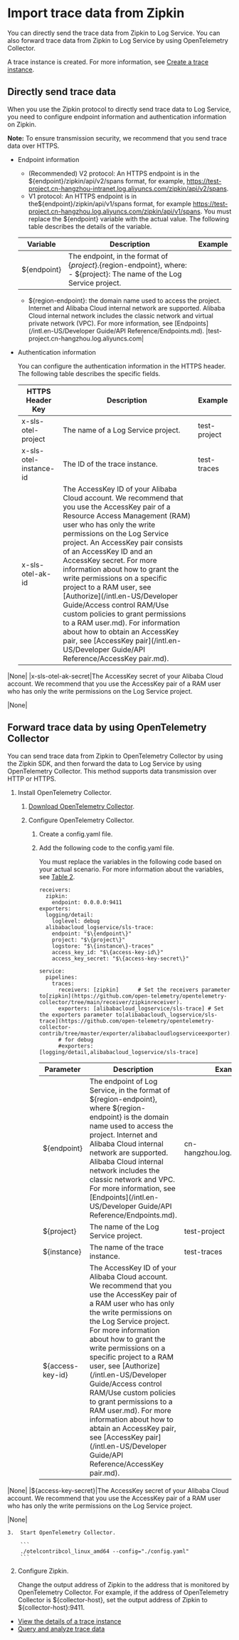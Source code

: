 # Import trace data from Zipkin

You can directly send the trace data from Zipkin to Log Service. You can also forward trace data from Zipkin to Log Service by using OpenTelemetry Collector.

A trace instance is created. For more information, see [Create a trace instance]().

## Directly send trace data

When you use the Zipkin protocol to directly send trace data to Log Service, you need to configure endpoint information and authentication information on Zipkin.

**Note:** To ensure transmission security, we recommend that you send trace data over HTTPS.

-   Endpoint information

    -   \(Recommended\) V2 protocol: An HTTPS endpoint is in the $\{endpoint\}/zipkin/api/v2/spans format, for example, https://test-project.cn-hangzhou-intranet.log.aliyuncs.com/zipkin/api/v2/spans.
    -   V1 protocol: An HTTPS endpoint is in the$\{endpoint\}/zipkin/api/v1/spans format, for example https://test-project.cn-hangzhou.log.aliyuncs.com/zipkin/api/v1/spans.
    You must replace the $\{endpoint\} variable with the actual value. The following table describes the details of the variable.

    |Variable|Description|Example|
    |--------|-----------|-------|
    |$\{endpoint\}|The endpoint, in the format of $\{project\}.$\{region-endpoint\}, where:    -   $\{project\}: The name of the Log Service project.
    -   $\{region-endpoint\}: the domain name used to access the project. Internet and Alibaba Cloud internal network are supported. Alibaba Cloud internal network includes the classic network and virtual private network \(VPC\). For more information, see [Endpoints](/intl.en-US/Developer Guide/API Reference/Endpoints.md).
|test-project.cn-hangzhou.log.aliyuncs.com|

-   Authentication information

    You can configure the authentication information in the HTTPS header. The following table describes the specific fields.

    |HTTPS Header Key|Description|Example|
    |----------------|-----------|-------|
    |x-sls-otel-project|The name of a Log Service project.|test-project|
    |x-sls-otel-instance-id|The ID of the trace instance.|test-traces|
    |x-sls-otel-ak-id|The AccessKey ID of your Alibaba Cloud account. We recommend that you use the AccessKey pair of a Resource Access Management \(RAM\) user who has only the write permissions on the Log Service project. An AccessKey pair consists of an AccessKey ID and an AccessKey secret. For more information about how to grant the write permissions on a specific project to a RAM user, see [Authorize](/intl.en-US/Developer Guide/Access control RAM/Use custom policies to grant permissions to a RAM user.md). For information about how to obtain an AccessKey pair, see [AccessKey pair](/intl.en-US/Developer Guide/API Reference/AccessKey pair.md).

|None|
    |x-sls-otel-ak-secret|The AccessKey secret of your Alibaba Cloud account. We recommend that you use the AccessKey pair of a RAM user who has only the write permissions on the Log Service project.

|None|


## Forward trace data by using OpenTelemetry Collector

You can send trace data from Zipkin to OpenTelemetry Collector by using the Zipkin SDK, and then forward the data to Log Service by using OpenTelemetry Collector. This method supports data transmission over HTTP or HTTPS.

1.  Install OpenTelemetry Collector.

    1.  [Download OpenTelemetry Collector](https://github.com/open-telemetry/opentelemetry-collector-contrib/releases).

    2.  Configure OpenTelemetry Collector.

        1.  Create a config.yaml file.
        2.  Add the following code to the config.yaml file.

            You must replace the variables in the following code based on your actual scenario. For more information about the variables, see [Table 2](#table_ett_bwh_tl4).

            ```
            receivers:
              zipkin:
                endpoint: 0.0.0.0:9411
            exporters:
              logging/detail:
                loglevel: debug
              alibabacloud_logservice/sls-trace:
                endpoint: "$\{endpoint\}"
                project: "$\{project\}"
                logstore: "$\{instance\}-traces"
                access_key_id: "$\{access-key-id\}"
                access_key_secret: "$\{access-key-secret\}"
            
            service:
              pipelines:
                traces:
                  receivers: [zipkin]      # Set the receivers parameter to[zipkin](https://github.com/open-telemetry/opentelemetry-collector/tree/main/receiver/zipkinreceiver). 
                  exporters: [alibabacloud_logservice/sls-trace] # Set the exporters parameter to[alibabacloud\_logservice/sls-trace](https://github.com/open-telemetry/opentelemetry-collector-contrib/tree/master/exporter/alibabacloudlogserviceexporter). 
                  # for debug
                  #exporters: [logging/detail,alibabacloud_logservice/sls-trace]
            ```

            |Parameter|Description|Example|
            |---------|-----------|-------|
            |$\{endpoint\}|The endpoint of Log Service, in the format of $\{region-endpoint\}, where $\{region-endpoint\} is the domain name used to access the project. Internet and Alibaba Cloud internal network are supported. Alibaba Cloud internal network includes the classic network and VPC. For more information, see [Endpoints](/intl.en-US/Developer Guide/API Reference/Endpoints.md).|cn-hangzhou.log.aliyuncs.com|
            |$\{project\}|The name of the Log Service project.|test-project|
            |$\{instance\}|The name of the trace instance.|test-traces|
            |$\{access-key-id\}|The AccessKey ID of your Alibaba Cloud account. We recommend that you use the AccessKey pair of a RAM user who has only the write permissions on the Log Service project. For more information about how to grant the write permissions on a specific project to a RAM user, see [Authorize](/intl.en-US/Developer Guide/Access control RAM/Use custom policies to grant permissions to a RAM user.md). For more information about how to abtain an AccessKey pair, see [AccessKey pair](/intl.en-US/Developer Guide/API Reference/AccessKey pair.md).

|None|
            |$\{access-key-secret\}|The AccessKey secret of your Alibaba Cloud account. We recommend that you use the AccessKey pair of a RAM user who has only the write permissions on the Log Service project.

|None|

    3.  Start OpenTelemetry Collector.

        ```
        ./otelcontribcol_linux_amd64 --config="./config.yaml"
        ```

2.  Configure Zipkin.

    Change the output address of Zipkin to the address that is monitored by OpenTelemetry Collector. For example, if the address of OpenTelemetry Collector is $\{collector-host\}, set the output address of Zipkin to $\{collector-host\}:9411.


-   [View the details of a trace instance]()
-   [Query and analyze trace data]()

